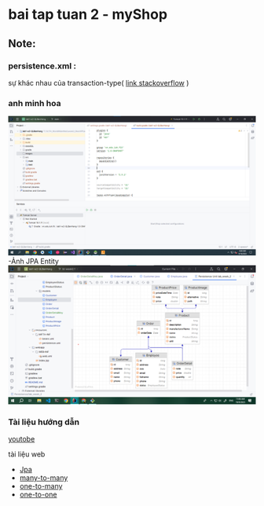 # bai tap tuan 2 - myShop

## Note: 
### persistence.xml :
sự khác nhau của transaction-type( [link stackoverflow](https://stackoverflow.com/questions/17331024/persistence-xml-different-transaction-type-attributes) )

### anh minh hoa
![...](./images/img_MinhHoa.png)
-Ảnh JPA Entity
![...](./images/img_JPA.png)


### Tài liệu hướng dẫn
[youtobe](https://youtu.be/_05loTjyonk)

tài liệu web
- [Jpa](https://levunguyen.com/laptrinhspring/2020/04/13/su-dung-spring-jpa-trong-springboot/)
- [many-to-many](https://levunguyen.com/laptrinhspring/2020/04/17/su-dung-many-to-many-trong-spring-jpa/)
- [one-to-many](https://levunguyen.com/laptrinhspring/2020/04/16/su-dung-one-to-many-trong-spring-jpa/)
- [one-to-one](https://levunguyen.com/laptrinhspring/2020/04/15/su-dung-one-to-one-trong-spring-jpa/)